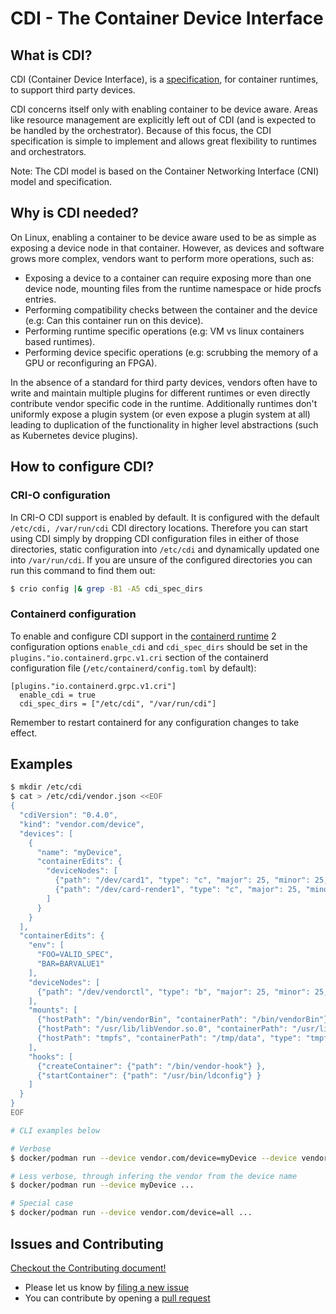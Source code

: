# CDI - The Container Device Interface
## What is CDI?

CDI (Container Device Interface), is a [specification](SPEC.md), for container runtimes, to support third party devices.

CDI concerns itself only with enabling container to be device aware. Areas like resource management are explicitly left out of CDI (and is expected to be handled by the orchestrator). Because of this focus, the CDI specification is simple to implement and allows great flexibility to runtimes and orchestrators.

Note: The CDI model is based on the Container Networking Interface (CNI) model and specification.

## Why is CDI needed?

On Linux, enabling a container to be device aware used to be as simple as exposing a device node in that container.
However, as devices and software grows more complex, vendors want to perform more operations, such as:

- Exposing a device to a container can require exposing more than one device node, mounting files from the runtime namespace or hide procfs entries.
- Performing compatibility checks between the container and the device (e.g: Can this container run on this device).
- Performing runtime specific operations (e.g: VM vs linux containers based runtimes).
- Performing device specific operations (e.g: scrubbing the memory of a GPU or reconfiguring an FPGA).

In the absence of a standard for third party devices, vendors often have to write and maintain multiple plugins for different runtimes or even directly contribute vendor specific code in the runtime.
Additionally runtimes don't uniformly expose a plugin system (or even expose a plugin system at all) leading to duplication of the functionality in higher level abstractions (such as Kubernetes device plugins).

## How to configure CDI?

### CRI-O configuration

In CRI-O CDI support is enabled by default. It is configured with the default `/etc/cdi, /var/run/cdi`
CDI directory locations. Therefore you can start using CDI simply by dropping CDI configuration files
in either of those directories, static configuration into `/etc/cdi` and dynamically updated one into
`/var/run/cdi`. If you are unsure of the configured directories you can run this command to find them
out:

```bash
$ crio config |& grep -B1 -A5 cdi_spec_dirs
```

### Containerd configuration

To enable and configure CDI support in the [containerd runtime](https://github.com/containerd/containerd) 2 configuration options `enable_cdi` and `cdi_spec_dirs` should be set in the `plugins."io.containerd.grpc.v1.cri` section of the containerd configuration file (`/etc/containerd/config.toml` by default):

```
[plugins."io.containerd.grpc.v1.cri"]
  enable_cdi = true
  cdi_spec_dirs = ["/etc/cdi", "/var/run/cdi"]
```

Remember to restart containerd for any configuration changes to take effect.

## Examples
```bash
$ mkdir /etc/cdi
$ cat > /etc/cdi/vendor.json <<EOF
{
  "cdiVersion": "0.4.0",
  "kind": "vendor.com/device",
  "devices": [
    {
      "name": "myDevice",
      "containerEdits": {
        "deviceNodes": [
          {"path": "/dev/card1", "type": "c", "major": 25, "minor": 25, "fileMode": 384, "permissions": "rw", "uid": 1000, "gid": 1000},
          {"path": "/dev/card-render1", "type": "c", "major": 25, "minor": 25, "fileMode": 384, "permissions": "rwm", "uid": 1000, "gid": 1000}
        ]
      }
    }
  ],
  "containerEdits": {
    "env": [
      "FOO=VALID_SPEC",
      "BAR=BARVALUE1"
    ],
    "deviceNodes": [
      {"path": "/dev/vendorctl", "type": "b", "major": 25, "minor": 25, "fileMode": 384, "permissions": "rw", "uid": 1000, "gid": 1000}
    ],
    "mounts": [
      {"hostPath": "/bin/vendorBin", "containerPath": "/bin/vendorBin"},
      {"hostPath": "/usr/lib/libVendor.so.0", "containerPath": "/usr/lib/libVendor.so.0"},
      {"hostPath": "tmpfs", "containerPath": "/tmp/data", "type": "tmpfs", "options": ["nosuid","strictatime","mode=755","size=65536k"]}
    ],
    "hooks": [
      {"createContainer": {"path": "/bin/vendor-hook"} },
      {"startContainer": {"path": "/usr/bin/ldconfig"} }
    ]
  }
}
EOF

# CLI examples below

# Verbose
$ docker/podman run --device vendor.com/device=myDevice --device vendor.com/device=myDevice2 ...

# Less verbose, through infering the vendor from the device name
$ docker/podman run --device myDevice ...

# Special case
$ docker/podman run --device vendor.com/device=all ...
```

## Issues and Contributing

[Checkout the Contributing document!](CONTRIBUTING.md)

* Please let us know by [filing a new issue](https://github.com/RenaudWasTaken/cdi/issues/new)
* You can contribute by opening a [pull request](https://help.github.com/articles/using-pull-requests/)
